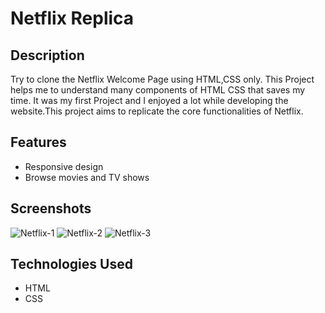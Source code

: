 # Netflix Replica

## Description
Try to clone the Netflix Welcome Page using HTML,CSS only. This Project helps me to understand many components of HTML CSS that saves my time. It was my first Project and I enjoyed a lot while developing the website.This project aims to replicate the core functionalities of Netflix.

## Features
- Responsive design
- Browse movies and TV shows

## Screenshots
![Netflix-1](https://github.com/Kumar2004-2009/Netflix-Clone/assets/147241876/d5d089af-582d-4f88-9ce8-f80664886c69)
![Netflix-2](https://github.com/Kumar2004-2009/Netflix-Clone/assets/147241876/ea8817a0-4b55-47db-9258-9ee836fbe889)
![Netflix-3](https://github.com/Kumar2004-2009/Netflix-Clone/assets/147241876/0e197bfd-ae22-4d2e-b402-177604cc992a)

## Technologies Used
- HTML
- CSS
